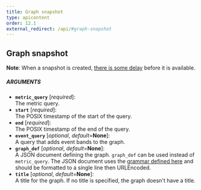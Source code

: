 ```yaml
---
title: Graph snapshot
type: apicontent
order: 12.1
external_redirect: /api/#graph-snapshot
---
```


## Graph snapshot

**Note**: When a snapshot is created, [there is some delay][1] before it is available.

##### ARGUMENTS

* **`metric_query`** [*required*]:  
    The metric query.
* **`start`** [*required*]:  
    The POSIX timestamp of the start of the query.
* **`end`** [*required*]:  
    The POSIX timestamp of the end of the query.
* **`event_query`** [*optional*, *default*=**None**]:  
    A query that adds event bands to the graph.
* **`graph_def`** [*optional*, *default*=**None**]:  
    A JSON document defining the graph. `graph_def` can be used instead of `metric_query`. The JSON document uses the [grammar defined here][2] and should be formatted to a single line then URLEncoded.
* **`title`** [*optional*, *default*=**None**]:  
    A title for the graph. If no title is specified, the graph doesn't have a title.

[1]: http://andreafalzetti.github.io/blog/2017/04/17/datadog-png-snapshot-not-showing.html
[2]: /graphing/graphing_json/#grammar
